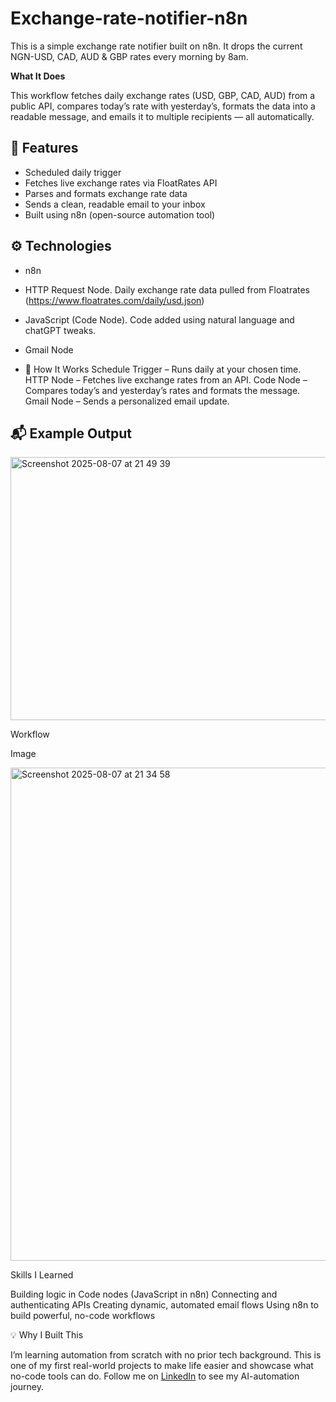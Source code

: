 # Exchange-rate-notifier-n8n
This is a simple exchange rate notifier built on n8n. It drops the current NGN-USD, CAD, AUD &amp; GBP rates every morning by 8am. 

**What It Does**

This workflow fetches daily exchange rates (USD, GBP, CAD, AUD) from a public API, compares today’s rate with yesterday’s, formats the data into a readable message, and emails it to multiple recipients — all automatically.

## 📌 Features
- Scheduled daily trigger
- Fetches live exchange rates via FloatRates API
- Parses and formats exchange rate data
- Sends a clean, readable email to your inbox
- Built using n8n (open-source automation tool)

## ⚙️ Technologies
- n8n 
- HTTP Request Node. Daily exchange rate data pulled from Floatrates (https://www.floatrates.com/daily/usd.json)
- JavaScript (Code Node). Code added using natural language and chatGPT tweaks.
- Gmail Node

- 🔧 How It Works
Schedule Trigger – Runs daily at your chosen time.
HTTP Node – Fetches live exchange rates from an API.
Code Node – Compares today’s and yesterday’s rates and formats the message.
Gmail Node – Sends a personalized email update.
  
## 📬 Example Output

<img width="1062" height="421" alt="Screenshot 2025-08-07 at 21 49 39" src="https://github.com/user-attachments/assets/649cdf65-b549-4455-831d-16c894789d05" />

Workflow 

Image

<img width="1402" height="789" alt="Screenshot 2025-08-07 at 21 34 58" src="https://github.com/user-attachments/assets/94f57448-6305-44e8-a5c6-af78c34aacd3" />

Skills I Learned

Building logic in Code nodes (JavaScript in n8n)
Connecting and authenticating APIs
Creating dynamic, automated email flows
Using n8n to build powerful, no-code workflows

💡 Why I Built This

I’m learning automation from scratch with no prior tech background. This is one of my first real-world projects to make life easier and showcase what no-code tools can do. Follow me on [LinkedIn]([url](https://www.linkedin.com/in/etinyenejimmy/)) to see my AI-automation journey. 
